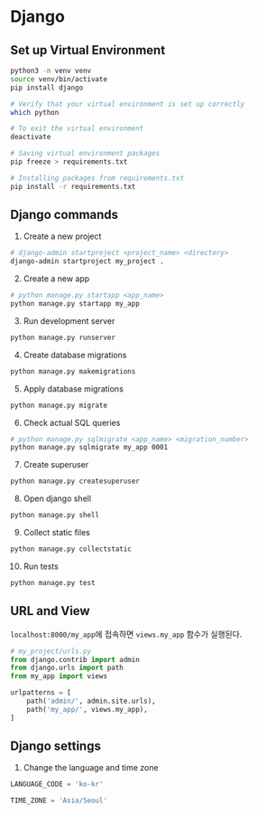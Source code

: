 # Django

## Set up Virtual Environment
```bash
python3 -m venv venv 
source venv/bin/activate
pip install django
```

```bash
# Verify that your virtual environment is set up correctly
which python

# To exit the virtual environment
deactivate

# Saving virtual environment packages 
pip freeze > requirements.txt

# Installing packages from requirements.txt
pip install -r requirements.txt
```

## Django commands

1. Create a new project
```bash
# django-admin startproject <project_name> <directory>
django-admin startproject my_project .
```

2. Create a new app
```bash
# python manage.py startapp <app_name>
python manage.py startapp my_app
```

3. Run development server
```bash
python manage.py runserver
```

4. Create database migrations
```bash 
python manage.py makemigrations
```

5. Apply database migrations
```bash
python manage.py migrate
```

6. Check actual SQL queries
```bash
# python manage.py sqlmigrate <app_name> <migration_number>
python manage.py sqlmigrate my_app 0001
```

7. Create superuser
```bash
python manage.py createsuperuser
```

8. Open django shell
```bash
python manage.py shell
```

9. Collect static files
```bash
python manage.py collectstatic
```

10. Run tests
```bash
python manage.py test
```

## URL and View

`localhost:8000/my_app`에 접속하면 `views.my_app` 함수가 실행된다.
```python
# my_project/urls.py
from django.contrib import admin
from django.urls import path
from my_app import views

urlpatterns = [
    path('admin/', admin.site.urls),
    path('my_app/', views.my_app),
]
```

## Django settings

1. Change the language and time zone
```python
LANGUAGE_CODE = 'ko-kr'

TIME_ZONE = 'Asia/Seoul'
```
